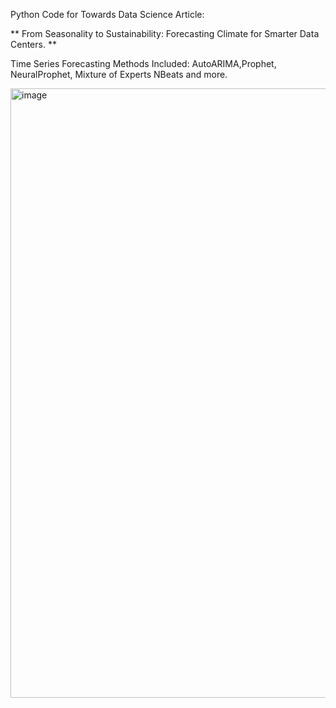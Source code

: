 Python Code for Towards Data Science Article:


** From Seasonality to Sustainability: Forecasting Climate for Smarter Data Centers. **


Time Series Forecasting Methods Included: AutoARIMA,Prophet, NeuralProphet, Mixture of Experts
NBeats and more.

<img width="975" height="975" alt="image" src="https://github.com/user-attachments/assets/a76d0e5d-1f8c-40f8-ba8a-6978335df756" />
